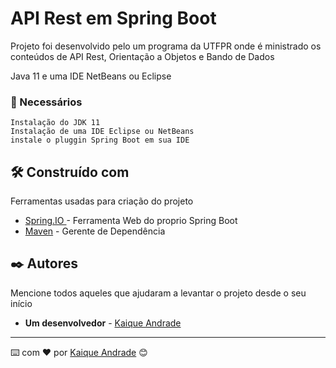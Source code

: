 # API Rest em Spring Boot

Projeto foi desenvolvido pelo um programa da UTFPR onde é ministrado os conteúdos de API Rest, Orientação a Objetos e Bando de Dados

Java 11
e uma IDE NetBeans ou Eclipse

### 🔧 Necessários 

    Instalação do JDK 11 
    Instalação de uma IDE Eclipse ou NetBeans
    instale o pluggin Spring Boot em sua IDE

## 🛠️ Construído com

Ferramentas usadas para criação do projeto

* [Spring.IO ](https://start.spring.io/) - Ferramenta Web do proprio Spring Boot
* [Maven](https://maven.apache.org/) - Gerente de Dependência

## ✒️ Autores

Mencione todos aqueles que ajudaram a levantar o projeto desde o seu início

* **Um desenvolvedor** -  [Kaique Andrade](https://github.com/Ilustra)




---
⌨️ com ❤️ por [Kaique Andrade](https://github.com/Ilustra) 😊

